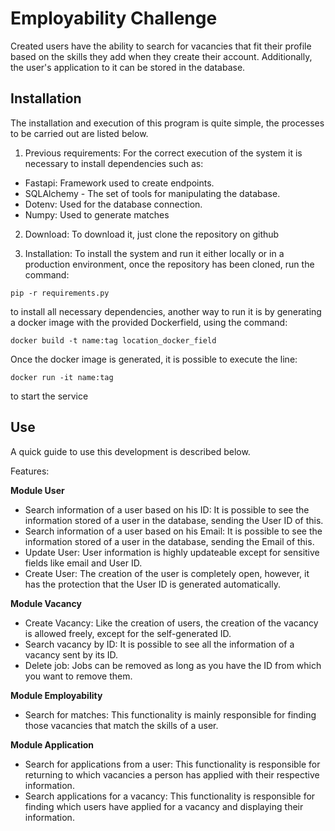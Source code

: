 # Employability Challenge
Created users have the ability to search for vacancies that fit their profile based on the skills they add when they create their account. Additionally, the user's application to it can be stored in the database.

## Installation
The installation and execution of this program is quite simple, the processes to be carried out are listed below.

1. Previous requirements:
For the correct execution of the system it is necessary to install dependencies such as:
* Fastapi: Framework used to create endpoints.
* SQLAlchemy - The set of tools for manipulating the database.
* Dotenv: Used for the database connection.
* Numpy: Used to generate matches

2. Download:
To download it, just clone the repository on github

3. Installation:
To install the system and run it either locally or in a production environment, once the repository has been cloned, run the command:
```
pip -r requirements.py
```
to install all necessary dependencies, another way to run it is by generating a docker image with the provided Dockerfield, using the command:
```
docker build -t name:tag location_docker_field
```

Once the docker image is generated, it is possible to execute the line:
```
docker run -it name:tag
```
to start the service

## Use
A quick guide to use this development is described below.

Features:

**Module User**
* Search information of a user based on his ID: It is possible to see the information stored of a user in the database, sending the User ID of this.
* Search information of a user based on his Email: It is possible to see the information stored of a user in the database, sending the Email of this.
* Update User: User information is highly updateable except for sensitive fields like email and User ID.
* Create User: The creation of the user is completely open, however, it has the protection that the User ID is generated automatically.

**Module Vacancy**

* Create Vacancy: Like the creation of users, the creation of the vacancy is allowed freely, except for the self-generated ID.
* Search vacancy by ID: It is possible to see all the information of a vacancy sent by its ID.
* Delete job: Jobs can be removed as long as you have the ID from which you want to remove them.

**Module Employability**

* Search for matches: This functionality is mainly responsible for finding those vacancies that match the skills of a user.

**Module Application**
* Search for applications from a user: This functionality is responsible for returning to which vacancies a person has applied with their respective information.
* Search applications for a vacancy: This functionality is responsible for finding which users have applied for a vacancy and displaying their information.
